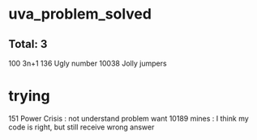 # uva_problem_solved
## Total: 3
100 3n+1
136 Ugly number
10038 Jolly jumpers

# trying
151 Power Crisis  : not understand problem want
10189 mines       : I think my code is right, but still receive wrong answer


